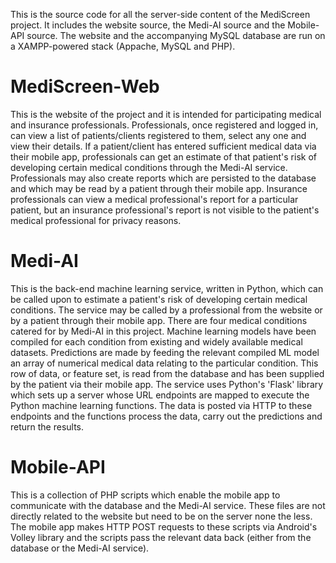 This is the source code for all the server-side content of the MediScreen project. 
It includes the website source, the Medi-AI source and the Mobile-API source.
The website and the accompanying MySQL database are run on a XAMPP-powered stack (Appache, MySQL and PHP).

# MediScreen-Web
This is the website of the project and it is intended for participating medical and insurance professionals. Professionals, once registered and logged in, can view a list of patients/clients registered to them, select any one and view their details. If a patient/client has entered sufficient medical data via their mobile app, professionals can get an estimate of that patient's risk of developing certain medical conditions through the Medi-AI service. Professionals may also create reports which are persisted to the database and which may be read by a patient through their mobile app. Insurance professionals can view a medical professional's report for a particular patient, but an insurance professional's report is not visible to the patient's medical professional for privacy reasons.

# Medi-AI
This is the back-end machine learning service, written in Python, which can be called upon to estimate a patient's risk of developing certain medical conditions. The service may be called by a professional from the website or by a patient through their mobile app. There are four medical conditions catered for by Medi-AI in this project. Machine learning models have been compiled for each condition from existing and widely available medical datasets. Predictions are made by feeding the relevant compiled ML model an array of numerical medical data relating to the particular condition. This row of data, or feature set, is read from the database and has been supplied by the patient via their mobile app. The service uses Python's 'Flask' library which sets up a server whose URL endpoints are mapped to execute the Python machine learning functions. The data is posted via HTTP to these endpoints and the functions process the data, carry out the predictions and return the results.

# Mobile-API
This is a collection of PHP scripts which enable the mobile app to communicate with the database and the Medi-AI service. These files are not directly related to the website but need to be on the server none the less. The mobile app makes HTTP POST requests to these scripts via Android's Volley library and the scripts pass the relevant data back (either from the database or the Medi-AI service).
